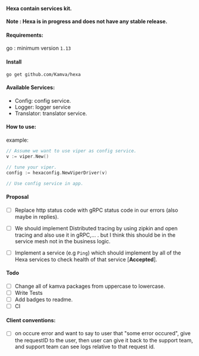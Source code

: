 #### Hexa contain services kit.

__Note : Hexa is in progress and does not have any stable release.__

#### Requirements:
go : minimum version `1.13`

#### Install
```
go get github.com/Kamva/hexa
```

#### Available Services:
- Config: config service.
- Logger: logger service
- Translator: translator service.

#### How to use:
example:
```go
// Assume we want to use viper as config service.
v := viper.New()

// tune your viper.
config := hexaconfig.NewViperDriver(v)

// Use config service in app.
```

#### Proposal
- [ ] Replace http status code with gRPC status code in our errors (also maybe in replies).

- [ ] We should implement Distributed tracing by using zipkin and open tracing and also use it in gRPC,... . but I think this
should be in the service mesh not in the business logic.

- [ ] Implement a service (e.g `Ping`) which should implement by all of the Hexa services to check health of that service [**Accepted**].

#### Todo
- [ ] Change all of kamva packages from uppercase to lowercase.
- [ ] Write Tests
- [ ] Add badges to readme.
- [ ] CI

#### Client conventions:
- [ ] on occure error and want to say to user that "some error occured",  give the requestID to the user, then user can give it back to the support team, and support team can see logs relative to that request id.
